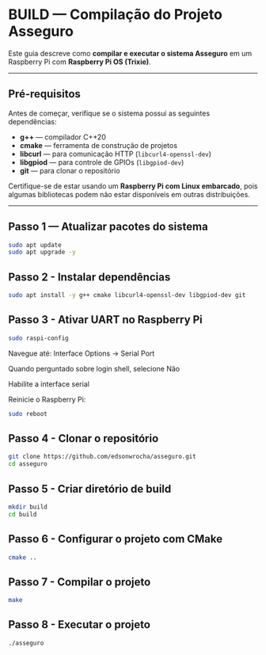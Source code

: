 # BUILD — Compilação do Projeto Asseguro

Este guia descreve como **compilar e executar o sistema Asseguro** em um Raspberry Pi com **Raspberry Pi OS (Trixie)**.

---

## Pré-requisitos

Antes de começar, verifique se o sistema possui as seguintes dependências:

- **g++** — compilador C++20  
- **cmake** — ferramenta de construção de projetos  
- **libcurl** — para comunicação HTTP (`libcurl4-openssl-dev`)  
- **libgpiod** — para controle de GPIOs (`libgpiod-dev`)  
- **git** — para clonar o repositório  

Certifique-se de estar usando um **Raspberry Pi com Linux embarcado**, pois algumas bibliotecas podem não estar disponíveis em outras distribuições.

---

## Passo 1 — Atualizar pacotes do sistema

```bash
sudo apt update
sudo apt upgrade -y
```

## Passo 2 - Instalar dependências

```bash
sudo apt install -y g++ cmake libcurl4-openssl-dev libgpiod-dev git
```

## Passo 3 - Ativar UART no Raspberry Pi

```bash
sudo raspi-config
```

Navegue até: Interface Options → Serial Port

Quando perguntado sobre login shell, selecione Não

Habilite a interface serial

Reinicie o Raspberry Pi:

```bash
sudo reboot
```

## Passo 4 - Clonar o repositório

```bash
git clone https://github.com/edsonwrocha/asseguro.git
cd asseguro
```

## Passo 5 - Criar diretório de build

```bash
mkdir build
cd build
```

## Passo 6 - Configurar o projeto com CMake

```bash
cmake ..
```

## Passo 7 - Compilar o projeto

```bash
make
```
## Passo 8 - Executar o projeto

```bash
./asseguro
```
